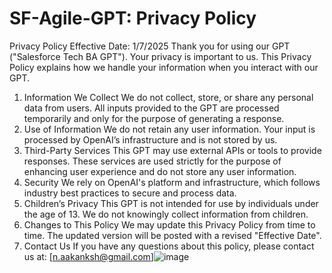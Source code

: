 # SF-Agile-GPT: Privacy Policy
Privacy Policy
Effective Date: 1/7/2025
Thank you for using our GPT ("Salesforce Tech BA GPT"). Your privacy is important to us. This Privacy Policy explains how we handle your information when you interact with our GPT.
1. Information We Collect
We do not collect, store, or share any personal data from users. All inputs provided to the GPT are processed temporarily and only for the purpose of generating a response.
2. Use of Information
We do not retain any user information. Your input is processed by OpenAI’s infrastructure and is not stored by us.
3. Third-Party Services
This GPT may use external APIs or tools to provide responses. These services are used strictly for the purpose of enhancing user experience and do not store any user information.
4. Security
We rely on OpenAI's platform and infrastructure, which follows industry best practices to secure and process data.
5. Children’s Privacy
This GPT is not intended for use by individuals under the age of 13. We do not knowingly collect information from children.
6. Changes to This Policy
We may update this Privacy Policy from time to time. The updated version will be posted with a revised "Effective Date".
7. Contact Us
If you have any questions about this policy, please contact us at: [n.aakanksh@gmail.com]![image](https://github.com/user-attachments/assets/99c76169-b083-4484-b251-fda69962f889)
